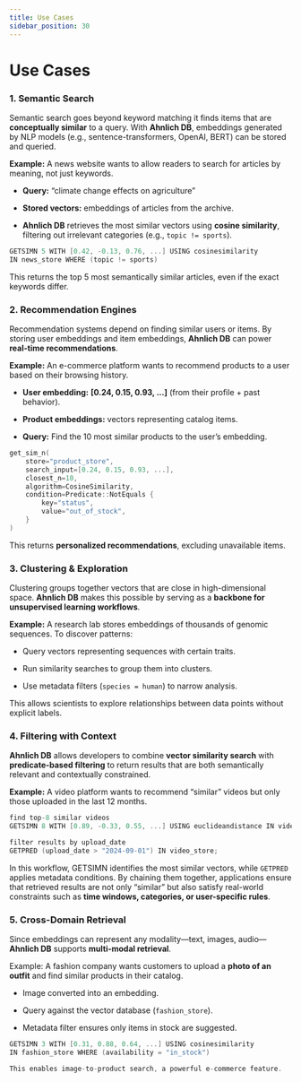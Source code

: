 ```yaml
---
title: Use Cases
sidebar_position: 30
---
```


# Use Cases

### 1. Semantic Search
Semantic search goes beyond keyword matching it finds items that are **conceptually similar** to a query. With **Ahnlich DB**, embeddings generated by NLP models (e.g., sentence-transformers, OpenAI, BERT) can be stored and queried.

**Example:**
 A news website wants to allow readers to search for articles by meaning, not just keywords.
- **Query:** “climate change effects on agriculture”

- **Stored vectors:** embeddings of articles from the archive.

- **Ahnlich DB** retrieves the most similar vectors using **cosine similarity**, filtering out irrelevant categories (e.g., `topic != sports`).

```go
GETSIMN 5 WITH [0.42, -0.13, 0.76, ...] USING cosinesimilarity 
IN news_store WHERE (topic != sports)
```

This returns the top 5 most semantically similar articles, even if the exact keywords differ.


### 2. Recommendation Engines
Recommendation systems depend on finding similar users or items. By storing user embeddings and item embeddings, **Ahnlich DB** can power **real-time recommendations**.

**Example:**
An e-commerce platform wants to recommend products to a user based on their browsing history.

- **User embedding:** **[0.24, 0.15, 0.93, ...]** (from their profile + past behavior).

- **Product embeddings:** vectors representing catalog items.

- **Query:** Find the 10 most similar products to the user’s embedding.

```go
get_sim_n(
    store="product_store",
    search_input=[0.24, 0.15, 0.93, ...],
    closest_n=10,
    algorithm=CosineSimilarity,
    condition=Predicate::NotEquals {
        key="status",
        value="out_of_stock",
    }
)
``` 

This returns **personalized recommendations**, excluding unavailable items.


### 3. Clustering & Exploration
Clustering groups together vectors that are close in high-dimensional space. **Ahnlich DB** makes this possible by serving as a **backbone for unsupervised learning workflows**.

**Example:**
A research lab stores embeddings of thousands of genomic sequences. To discover patterns:

- Query vectors representing sequences with certain traits.

- Run similarity searches to group them into clusters.

- Use metadata filters (`species = human`) to narrow analysis.

This allows scientists to explore relationships between data points without explicit labels.


### 4. Filtering with Context
**Ahnlich DB** allows developers to combine **vector similarity search** with **predicate-based filtering** to return results that are both semantically relevant and contextually constrained.

**Example:**
A video platform wants to recommend “similar” videos but only those uploaded in the last 12 months.

```go
find top-8 similar videos
GETSIMN 8 WITH [0.89, -0.33, 0.55, ...] USING euclideandistance IN video_store;

filter results by upload_date
GETPRED (upload_date > "2024-09-01") IN video_store;
```

In this workflow, GETSIMN identifies the most similar vectors, while `GETPRED` applies metadata conditions. By chaining them together, applications ensure that retrieved results are not only “similar” but also satisfy real-world constraints such as **time windows, categories, or user-specific rules**.


### 5. Cross-Domain Retrieval
Since embeddings can represent any modality—text, images, audio—**Ahnlich DB** supports **multi-modal retrieval**.

Example:
A fashion company wants customers to upload a **photo of an outfit** and find similar products in their catalog.

- Image  converted into an embedding.

- Query against the vector database (`fashion_store`).

- Metadata filter ensures only items in stock are suggested.

```go
GETSIMN 3 WITH [0.31, 0.88, 0.64, ...] USING cosinesimilarity 
IN fashion_store WHERE (availability = "in_stock")

This enables image-to-product search, a powerful e-commerce feature.
```
